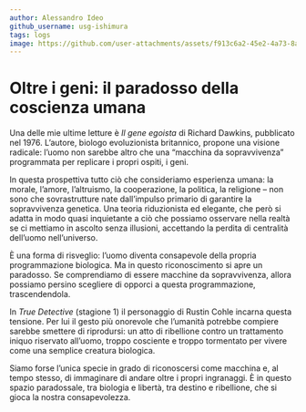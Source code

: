 ```yaml
---
author: Alessandro Ideo
github_username: usg-ishimura
tags: logs
image: https://github.com/user-attachments/assets/f913c6a2-45e2-4a73-8a03-6b10769887ac
---
```


# Oltre i geni: il paradosso della coscienza umana

Una delle mie ultime letture è *Il gene egoista* di Richard Dawkins, pubblicato nel 1976. L’autore, biologo evoluzionista britannico, propone una visione radicale: l’uomo non sarebbe altro che una “macchina da sopravvivenza” programmata per replicare i propri ospiti, i geni.  

In questa prospettiva tutto ciò che consideriamo esperienza umana: la morale, l’amore, l’altruismo, la cooperazione, la politica, la religione – non sono che sovrastrutture nate dall’impulso primario di garantire la sopravvivenza genetica. Una teoria riduzionista ed elegante, che però si adatta in modo quasi inquietante a ciò che possiamo osservare nella realtà se ci mettiamo in ascolto senza illusioni, accettando la perdita di centralità dell’uomo nell’universo.  

È una forma di risveglio: l’uomo diventa consapevole della propria programmazione biologica. Ma in questo riconoscimento si apre un paradosso. Se comprendiamo di essere macchine da sopravvivenza, allora possiamo persino scegliere di opporci a questa programmazione, trascendendola.  

In *True Detective* (stagione 1) il personaggio di Rustin Cohle incarna questa tensione. Per lui il gesto più onorevole che l’umanità potrebbe compiere sarebbe smettere di riprodursi: un atto di ribellione contro un trattamento iniquo riservato all’uomo, troppo cosciente e troppo tormentato per vivere come una semplice creatura biologica.  

Siamo forse l’unica specie in grado di riconoscersi come macchina e, al tempo stesso, di immaginare di andare oltre i propri ingranaggi. È in questo spazio paradossale, tra biologia e libertà, tra destino e ribellione, che si gioca la nostra consapevolezza. 
